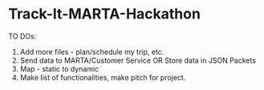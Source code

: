 # Track-It-MARTA-Hackathon
TO DOs:
1) Add more files - plan/schedule my trip, etc.
2) Send data to MARTA/Customer Service OR Store data in JSON Packets
3) Map - static to dynamic
4) Make list of functionalities, make pitch for project.

